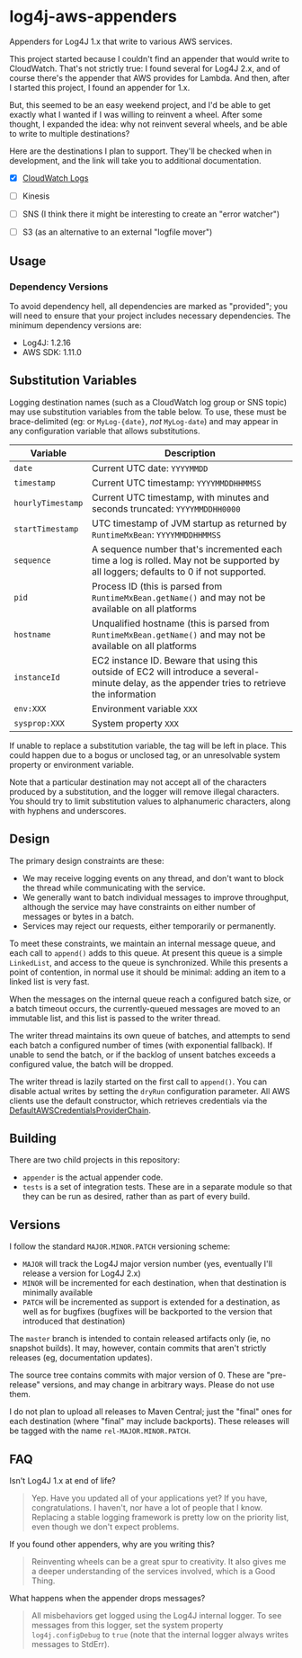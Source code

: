 # log4j-aws-appenders

Appenders for Log4J 1.x that write to various AWS services.

This project started because I couldn't find an appender that would write to CloudWatch.
That's not strictly true: I found several for Log4J 2.x, and of course there's the
appender that AWS provides for Lambda. And then, after I started this project, I found
an appender for 1.x.

But, this seemed to be an easy weekend project, and I'd be able to get exactly what I
wanted if I was willing to reinvent a wheel. After some thought, I expanded the idea:
why not reinvent several wheels, and be able to write to multiple destinations?

Here are the destinations I plan to support. They'll be checked when in development,
and the link will take you to additional documentation.

* [x] [CloudWatch Logs](Docs/cloudwatch.md)
* [ ] Kinesis
* [ ] SNS (I think there it might be interesting to create an "error watcher")
* [ ] S3 (as an alternative to an external "logfile mover")



## Usage

### Dependency Versions

To avoid dependency hell, all dependencies are marked as "provided"; you will need
to ensure that your project includes necessary dependencies. The minimum dependency
versions are:

* Log4J: 1.2.16
* AWS SDK: 1.11.0


## Substitution Variables

Logging destination names (such as a CloudWatch log group or SNS topic) may use substitution variables
from the table below. To use, these must be brace-delimited (eg: or `MyLog-{date}`, _not_ `MyLog-date`)
and may appear in any configuration variable that allows substitutions.


Variable            | Description
--------------------|----------------------------------------------------------------
`date`              | Current UTC date: `YYYYMMDD`
`timestamp`         | Current UTC timestamp: `YYYYMMDDHHMMSS`
`hourlyTimestamp`   | Current UTC timestamp, with minutes and seconds truncated: `YYYYMMDDHH0000`
`startTimestamp`    | UTC timestamp of JVM startup as returned by `RuntimeMxBean`: `YYYYMMDDHHMMSS`
`sequence`          | A sequence number that's incremented each time a log is rolled. May not be supported by all loggers; defaults to 0 if not supported.
`pid`               | Process ID (this is parsed from `RuntimeMxBean.getName()` and may not be available on all platforms
`hostname`          | Unqualified hostname (this is parsed from `RuntimeMxBean.getName()` and may not be available on all platforms
`instanceId`        | EC2 instance ID. Beware that using this outside of EC2 will introduce a several-minute delay, as the appender tries to retrieve the information
`env:XXX`           | Environment variable `XXX`
`sysprop:XXX`       | System property `XXX`

If unable to replace a substitution variable, the tag will be left in place. This could happen due
to a bogus or unclosed tag, or an unresolvable system property or environment variable.

Note that a particular destination may not accept all of the characters produced by a substitution,
and the logger will remove illegal characters. You should try to limit substitution values to
alphanumeric characters, along with hyphens and underscores.


## Design

The primary design constraints are these:

* We may receive logging events on any thread, and don't want to block the thread while communicating
  with the service.
* We generally want to batch individual messages to improve throughput, although the service may have
  constraints on either number of messages or bytes in a batch.
* Services may reject our requests, either temporarily or permanently.

To meet these constraints, we maintain an internal message queue, and each call to `append()` adds to
this queue. At present this queue is a simple `LinkedList`, and access to the queue is synchronized.
While this presents a point of contention, in normal use it should be minimal: adding an item to a linked
list is very fast.

When the messages on the internal queue reach a configured batch size, or a batch timeout occurs, the
currently-queued messages are moved to an immutable list, and this list is passed to the writer thread.

The writer thread maintains its own queue of batches, and attempts to send each batch a configured
number of times (with exponential fallback). If unable to send the batch, or if the backlog of unsent
batches exceeds a configured value, the batch will be dropped.

The writer thread is lazily started on the first call to `append()`. You can disable actual writes by
setting the `dryRun` configuration parameter. All AWS clients use the default constructor, which
retrieves credentials via the [DefaultAWSCredentialsProviderChain](http://docs.aws.amazon.com/AWSJavaSDK/latest/javadoc/com/amazonaws/auth/DefaultAWSCredentialsProviderChain.html).


## Building

There are two child projects in this repository:

* `appender` is the actual appender code.
* `tests` is a set of integration tests. These are in a separate module so that they can be run as
  desired, rather than as part of every build.


## Versions

I follow the standard `MAJOR.MINOR.PATCH` versioning scheme:

* `MAJOR` will track the Log4J major version number (yes, eventually I'll release a version for Log4J 2.x)
* `MINOR` will be incremented for each destination, when that destination is minimally available
* `PATCH` will be incremented as support is extended for a destination, as well as for bugfixes
  (bugfixes will be backported to the version that introduced that destination)

The `master` branch is intended to contain released artifacts only (ie, no snapshot builds). It may,
however, contain commits that aren't strictly releases (eg, documentation updates).

The source tree contains commits with major version of 0. These are "pre-release" versions, and may
change in arbitrary ways. Please do not use them.

I do not plan to upload all releases to Maven Central; just the "final" ones for each destination
(where "final" may include backports). These releases will be tagged with the name `rel-MAJOR.MINOR.PATCH`.


## FAQ

Isn't Log4J 1.x at end of life?

> Yep. Have you updated all of your applications yet? If you have, congratulations.
  I haven't, nor have a lot of people that I know. Replacing a stable logging
  framework is pretty low on the priority list, even though we don't expect problems.

If you found other appenders, why are you writing this?

> Reinventing wheels can be a great spur to creativity. It also gives me a deeper
  understanding of the services involved, which is a Good Thing.

What happens when the appender drops messages?

> All misbehaviors get logged using the Log4J internal logger. To see messages from
  this logger, set the system property `log4j.configDebug` to `true` (note that the
  internal logger always writes messages to StdErr).
